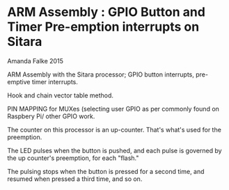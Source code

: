 # ARM Assembly : GPIO Button and Timer Pre-emption interrupts on Sitara

Amanda Falke 2015

ARM Assembly with the Sitara processor; GPIO button interrupts, pre-emptive timer interrupts.

Hook and chain vector table method.

PIN MAPPING for MUXes (selecting user GPIO as per commonly found on Raspbery Pi/ other GPIO work.

The counter on this processor is an up-counter. That's what's used for the preemption. 

The LED pulses when the button is pushed, and each pulse is governed by the up counter's preemption, for each "flash."

The pulsing stops when the button is pressed for a second time, and resumed when pressed a third time, and so on.
